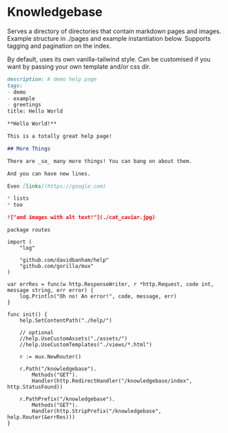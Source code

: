 # Knowledgebase

Serves a directory of directories that contain markdown pages and images. Example structure in ./pages and example instantiation below. Supports tagging and pagination on the index.

By default, uses its own vanilla-tailwind style. Can be customised if you want by passing your own template and/or css dir.

```markdown
description: A demo help page
tags:
- demo
- example
- greetings
title: Hello World

**Hello World!**

This is a totally great help page!

## More Things

There are _so_ many more things! You can bang on about them.

And you can have new lines.

Even [links](https://google.com)

* lists
* too

!["and images with alt text!"](./cat_caviar.jpg)
```

```golang
package routes

import (
	"log"

	"github.com/davidbanham/help"
	"github.com/gorilla/mux"
)

var errRes = func(w http.ResponseWriter, r *http.Request, code int, message string, err error) {
	log.Println("Oh no! An error!", code, message, err)
}

func init() {
	help.SetContentPath("./help/")

	// optional
	//help.UseCustomAssets("./assets/")
	//help.UseCustomTemplates("./views/*.html")

	r := mux.NewRouter()

	r.Path("/knowledgebase").
		Methods("GET").
		Handler(http.RedirectHandler("/knowledgebase/index", http.StatusFound))

	r.PathPrefix("/knowledgebase").
		Methods("GET").
		Handler(http.StripPrefix("/knowledgebase", help.Router(&errRes)))
}
```
